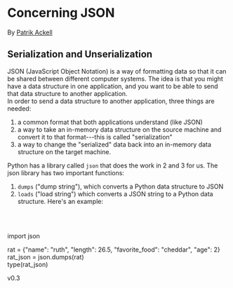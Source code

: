 # Concerning JSON

By [Patrik Ackell](https://iot-dude.github.io/)

## Serialization and Unserialization
JSON (JavaScript Object Notation) is a way of formatting data so that it can be shared between different computer systems. 
The idea is that you might have a data structure in one application, and you want to be able to send that data structure to another application. 
<br>
In order to send a data structure to another application, three things are needed: 
1. a common format that both applications understand (like JSON)
2. a way to take an in-memory data structure on the source machine and convert it to that format---this is called "serialization"
3. a way to change the "serialized" data back into an in-memory data structure on the target machine.

Python has a library called `json` that does the work in 2 and 3 for us. The json library has two important functions: 
1. `dumps` ("dump string"), which converts a Python data structure to JSON
2. `loads` ("load string") which converts a JSON string to a Python data structure. Here's an example:

<br>
<br>

import json

rat = {"name": "ruth", "length": 26.5, "favorite_food": "cheddar", "age": 2}
<br>
rat_json = json.dumps(rat)
<br>
type(rat_json)



v0.3
